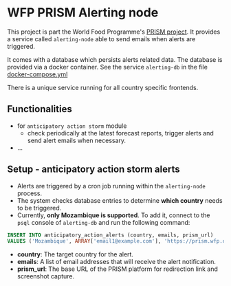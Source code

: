 # WFP PRISM Alerting node

This project is part the World Food Programme's [PRISM project](https://innovation.wfp.org/project/prism).
It provides a service called `alerting-node` able to send emails when alerts are triggered.

It comes with a database which persists alerts related data. The database is provided via a docker container. See the service `alerting-db` in the file [docker-compose.yml](./docker-compose.yml)

There is a unique service running for all country specific frontends.

## Functionalities

- for `anticipatory action storm` module
  - check periodically at the latest forecast reports, trigger alerts and send alert emails when necessary.
- ...

## Setup - anticipatory action storm alerts

- Alerts are triggered by a cron job running within the `alerting-node` process.
- The system checks database entries to determine **which country** needs to be triggered.
- Currently, **only Mozambique is supported**. To add it, connect to the `psql` console of `alerting-db` and run the following command:

```sql
INSERT INTO anticipatory_action_alerts (country, emails, prism_url)
VALUES ('Mozambique', ARRAY['email1@example.com'], 'https://prism.wfp.org');
```

- **country**: The target country for the alert.  
- **emails**: A list of email addresses that will receive the alert notification.  
- **prism_url**: The base URL of the PRISM platform for redirection link and screenshot capture. 


